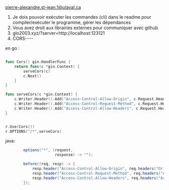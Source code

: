 pierre-alexandre.st-jean.1@ulaval.ca

1. Je dois pouvoir exécuter les commandes (cli) dans le readme pour compiler/exécuter le programme, gérer les dépendances
2. Vous avez droit aux librairies externes pour communiquer avec github
3. glo2003.xyz/?server=http://localhost:123121
4. CORS----

en go : 
```go

func Cors() gin.HandlerFunc {
	return func(c *gin.Context) {
		serveCors(c)
		c.Next()
	}
}

func serveCors(c *gin.Context) {
	c.Writer.Header().Add("Access-Control-Allow-Origin", c.Request.Header.Get("Origin"))
	c.Writer.Header().Add("Access-Control-Request-Method", c.Request.Header.Get("Access-Control-Request-Method"))
	c.Writer.Header().Add("Access-Control-Allow-Headers", c.Request.Header.Get("Access-Control-Request-Headers"))
}


r.Use(Cors())
r.OPTIONS("/*",serveCors)
```
java:
```java
        options("*", (request,
                      response) -> "");

        before((req, resp) -> {
            resp.header("Access-Control-Allow-Origin", req.headers("Origin"));
            resp.header("Access-Control-Request-Method", req.headers("Access-Control-Request-Method"));
            resp.header("Access-Control-Allow-Headers", req.headers("Access-Control-Allow-Headers"));
        });
```
